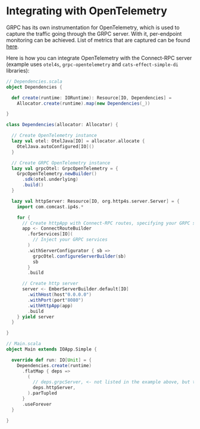# Integrating with OpenTelemetry

GRPC has its own instrumentation for OpenTelemetry, which is used to capture the traffic going through the GRPC server.
With it, per-endpoint monitoring can be achieved.
List of metrics that are captured can be
found [here](https://grpc.io/docs/guides/opentelemetry-metrics/).

Here is how you can integrate OpenTelemetry with the Connect-RPC server
(example uses `otel4s`, `grpc-opentelemetry` and `cats-effect-simple-di` libraries):

```scala
// Dependencies.scala
object Dependencies {

  def create(runtime: IORuntime): Resource[IO, Dependencies] =
    Allocator.create(runtime).map(new Dependencies(_))

}

class Dependencies(allocator: Allocator) {

  // Create OpenTelemetry instance
  lazy val otel: OtelJava[IO] = allocator.allocate {
    OtelJava.autoConfigured[IO]()
  }

  // Create GRPC OpenTelemetry instance
  lazy val grpcOtel: GrpcOpenTelemetry = {
    GrpcOpenTelemetry.newBuilder()
      .sdk(otel.underlying)
      .build()
  }

  lazy val httpServer: Resource[IO, org.http4s.server.Server] = {
    import com.comcast.ip4s.*

    for {
      // Create httpApp with Connect-RPC routes, specifying your GRPC services
      app <- ConnectRouteBuilder
        .forServices[IO](
          // Inject your GRPC services
        )
        .withServerConfigurator { sb =>
          grpcOtel.configureServerBuilder(sb)
          sb
        }
        .build

      // Create http server
      server <- EmberServerBuilder.default[IO]
        .withHost(host"0.0.0.0")
        .withPort(port"8080")
        .withHttpApp(app)
        .build
    } yield server
  }

}

// Main.scala
object Main extends IOApp.Simple {

  override def run: IO[Unit] = {
    Dependencies.create(runtime)
      .flatMap { deps =>
        (
          // deps.grpcServer, <- not listed in the example above, but this is how you can start multiple servers
          deps.httpServer,
        ).parTupled
      }
      .useForever
  }

}
```
